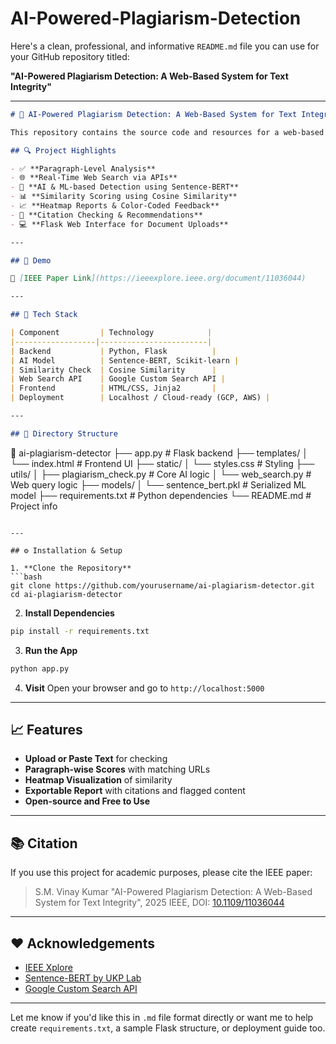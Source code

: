 # AI-Powered-Plagiarism-Detection
Here's a clean, professional, and informative `README.md` file you can use for your GitHub repository titled:

**"AI-Powered Plagiarism Detection: A Web-Based System for Text Integrity"**

---

```markdown
# 🧠 AI-Powered Plagiarism Detection: A Web-Based System for Text Integrity

This repository contains the source code and resources for a web-based plagiarism detection system that leverages AI/ML models to analyze text at the **paragraph level**. It is designed to provide real-time detection using **semantic similarity techniques**, dynamic web querying, and detailed heatmap-based reports.

## 🔍 Project Highlights

- ✅ **Paragraph-Level Analysis**
- 🌐 **Real-Time Web Search via APIs**
- 🤖 **AI & ML-based Detection using Sentence-BERT**
- 📊 **Similarity Scoring using Cosine Similarity**
- 📈 **Heatmap Reports & Color-Coded Feedback**
- 📝 **Citation Checking & Recommendations**
- 💻 **Flask Web Interface for Document Uploads**

---

## 🚀 Demo

🔗 [IEEE Paper Link](https://ieeexplore.ieee.org/document/11036044)

---

## 🧰 Tech Stack

| Component         | Technology            |
|------------------|------------------------|
| Backend           | Python, Flask          |
| AI Model          | Sentence-BERT, Scikit-learn |
| Similarity Check  | Cosine Similarity      |
| Web Search API    | Google Custom Search API |
| Frontend          | HTML/CSS, Jinja2       |
| Deployment        | Localhost / Cloud-ready (GCP, AWS) |

---

## 📂 Directory Structure

```

📁 ai-plagiarism-detector
├── app.py                  # Flask backend
├── templates/
│   └── index.html          # Frontend UI
├── static/
│   └── styles.css          # Styling
├── utils/
│   ├── plagiarism\_check.py # Core AI logic
│   └── web\_search.py       # Web query logic
├── models/
│   └── sentence\_bert.pkl   # Serialized ML model
├── requirements.txt        # Python dependencies
└── README.md               # Project info

````

---

## ⚙️ Installation & Setup

1. **Clone the Repository**
```bash
git clone https://github.com/yourusername/ai-plagiarism-detector.git
cd ai-plagiarism-detector
````

2. **Install Dependencies**

```bash
pip install -r requirements.txt
```

3. **Run the App**

```bash
python app.py
```

4. **Visit**
   Open your browser and go to `http://localhost:5000`

---

## 📈 Features

* **Upload or Paste Text** for checking
* **Paragraph-wise Scores** with matching URLs
* **Heatmap Visualization** of similarity
* **Exportable Report** with citations and flagged content
* **Open-source and Free to Use**

---

## 📚 Citation

If you use this project for academic purposes, please cite the IEEE paper:

> S.M. Vinay Kumar
> "AI-Powered Plagiarism Detection: A Web-Based System for Text Integrity",
> 2025 IEEE, DOI: [10.1109/11036044](https://ieeexplore.ieee.org/document/11036044)


---

## ❤️ Acknowledgements

* [IEEE Xplore](https://ieeexplore.ieee.org/)
* [Sentence-BERT by UKP Lab](https://www.sbert.net/)
* [Google Custom Search API](https://programmablesearchengine.google.com/)



---

Let me know if you'd like this in `.md` file format directly or want me to help create `requirements.txt`, a sample Flask structure, or deployment guide too.
```
